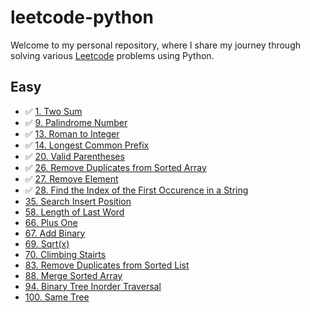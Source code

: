 # leetcode-python

Welcome to my personal repository, where I share my journey through solving various [Leetcode](https://leetcode.com/) problems using Python.

## Easy

* ✅ [1. Two Sum](https://leetcode.com/problems/two-sum/)
* ✅ [9. Palindrome Number](https://leetcode.com/problems/palindrome-number/)
* ✅ [13. Roman to Integer](https://leetcode.com/problems/roman-to-integer/)
* ✅ [14. Longest Common Prefix](https://leetcode.com/problems/longest-common-prefix/)
* ✅ [20. Valid Parentheses](https://leetcode.com/problems/valid-parentheses/)
* ✅ [26. Remove Duplicates from Sorted Array](https://leetcode.com/problems/remove-duplicates-from-sorted-array/)
* ✅ [27. Remove Element](https://leetcode.com/problems/remove-element/)
* ✅ [28. Find the Index of the First Occurence in a String](https://leetcode.com/problems/find-the-index-of-the-first-occurrence-in-a-string/)
* [35. Search Insert Position](https://leetcode.com/problems/search-insert-position/)
* [58. Length of Last Word](https://leetcode.com/problems/length-of-last-word/)
* [66. Plus One](https://leetcode.com/problems/plus-one/)
* [67. Add Binary](https://leetcode.com/problems/add-binary/)
* [69. Sqrt(x)](https://leetcode.com/problems/sqrtx/)
* [70. Climbing Stairts](https://leetcode.com/problems/climbing-stairs/)
* [83. Remove Duplicates from Sorted List](https://leetcode.com/problems/remove-duplicates-from-sorted-list/)
* [88. Merge Sorted Array](https://leetcode.com/problems/merge-sorted-array/)
* [94. Binary Tree Inorder Traversal](https://leetcode.com/problems/binary-tree-inorder-traversal/)
* [100. Same Tree](https://leetcode.com/problems/same-tree/)
